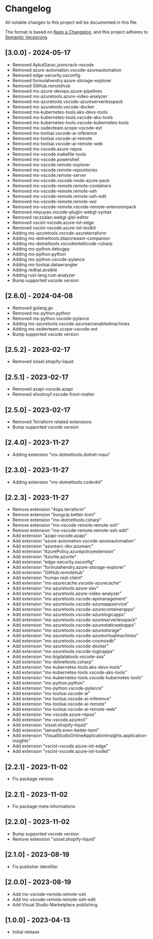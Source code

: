# Changelog

All notable changes to this project will be documented in this file.

The format is based on [Keep a Changelog](https://keepachangelog.com/en/1.0.0/),
and this project adheres to [Semantic Versioning](https://semver.org/spec/v2.0.0.html).
## [3.0.0] - 2024-05-17
- Removed AykutSarac.jsoncrack-vscode
- Removed azure-automation.vscode-azureautomation
- Removed edge-security.osconfig
- Removed formulahendry.azure-storage-explorer
- Removed GitHub.remotehub
- Removed ms-azure-devops.azure-pipelines
- Removed ms-azuretools.azure-video-analyzer
- Removed ms-azuretools.vscode-azureserverlesspack
- Removed ms-azuretools.vscode-docker
- Removed ms-kubernetes-tools.aks-devx-tools
- Removed ms-kubernetes-tools.vscode-aks-tools
- Removed ms-kubernetes-tools.vscode-kubernetes-tools
- Removed ms-ssdevteam.scope-vscode-ext
- Removed ms-toolsai.vscode-ai-inference
- Removed ms-toolsai.vscode-ai-remote
- Removed ms-toolsai.vscode-ai-remote-web
- Removed ms-vscode.azure-repos
- Removed ms-vscode.makefile-tools
- Removed ms-vscode.powershell
- Removed ms-vscode.remote-explorer
- Removed ms-vscode.remote-repositories
- Removed ms-vscode.remote-server
- Removed ms-vscode.vscode-node-azure-pack
- Removed ms-vscode-remote.remote-containers
- Removed ms-vscode-remote.remote-ssh
- Removed ms-vscode-remote.remote-ssh-edit
- Removed ms-vscode-remote.remote-wsl
- Removed ms-vscode-remote.vscode-remote-extensionpack
- Removed nieyuyao.vscode-plugin-webgl-syntax
- Removed raczzalan.webgl-glsl-editor
- Removed vsciot-vscode.azure-iot-edge
- Removed vsciot-vscode.azure-iot-toolkit
- Adding ms-azuretools.vscode-azureterraform
- Adding ms-dotnettools.blazorwasm-companion
- Adding ms-dotnettools.vscodeintellicode-csharp
- Adding ms-python.debugpy
- Adding ms-python.python
- Adding ms-python.vscode-pylance
- Adding ms-toolsai.datawrangler
- Adding redhat.ansible
- Adding rust-lang.rust-analyzer
- Bump supported vscode version

## [2.6.0] - 2024-04-08
- Removed golang.go
- Removed ms-python.python
- Removed ms-python.vscode-pylance
- Adding ms-azuretools.vscode-azurearcenabledmachines
- Adding ms-ssdevteam.scope-vscode-ext
- Bump supported vscode version

## [2.5.2] - 2023-02-17
- Removed sissel.shopify-liquid
  
## [2.5.1] - 2023-02-17
- Removed azapi-vscode.azapi
- Removed eliostruyf.vscode-front-matter

## [2.5.0] - 2023-02-17
- Removed Terraform related extensions
- Bump supported vscode version

## [2.4.0] - 2023-11-27
- Adding extension "ms-dotnettools.dotnet-maui"

## [2.3.0] - 2023-11-27
- Adding extension "ms-dotnettools.csdevkit"

## [2.2.3] - 2023-11-27
- Remove extension "4ops.terraform"
- Remove extension "bungcip.better-toml"
- Remove extension "ms-dotnettools.csharp"
- Remove extension "ms-vscode-remote.remote-ssh"
- Remove extension "ms-vscode-remote.remote-ssh-edit"
- Add extension "azapi-vscode.azapi"
- Add extension "azure-automation.vscode-azureautomation"
- Add extension "azurearc-dev.azurearc"
- Add extension "AzurePolicy.azurepolicyextension"
- Add extension "Azurite.azurite"
- Add extension "edge-security.osconfig"
- Add extension "formulahendry.azure-storage-explorer"
- Add extension "GitHub.remotehub"
- Add extension "humao.rest-client"
- Add extension "ms-azurecache.vscode-azurecache"
- Add extension "ms-azuretools.azure-dev"
- Add extension "ms-azuretools.azure-video-analyzer"
- Add extension "ms-azuretools.vscode-apimanagement"
- Add extension "ms-azuretools.vscode-azureappservice"
- Add extension "ms-azuretools.vscode-azurecontainerapps"
- Add extension "ms-azuretools.vscode-azurelogicapps"
- Add extension "ms-azuretools.vscode-azureserverlesspack"
- Add extension "ms-azuretools.vscode-azurestaticwebapps"
- Add extension "ms-azuretools.vscode-azurestorage"
- Add extension "ms-azuretools.vscode-azurevirtualmachines"
- Add extension "ms-azuretools.vscode-cosmosdb"
- Add extension "ms-azuretools.vscode-docker"
- Add extension "ms-azuretools.vscode-logicapps"
- Add extension "ms-bigdatatools.vscode-asa"
- Add extension "ms-dotnettools.csharp"
- Add extension "ms-kubernetes-tools.aks-devx-tools"
- Add extension "ms-kubernetes-tools.vscode-aks-tools"
- Add extension "ms-kubernetes-tools.vscode-kubernetes-tools"
- Add extension "ms-python.python"
- Add extension "ms-python.vscode-pylance"
- Add extension "ms-toolsai.vscode-ai"
- Add extension "ms-toolsai.vscode-ai-inference"
- Add extension "ms-toolsai.vscode-ai-remote"
- Add extension "ms-toolsai.vscode-ai-remote-web"
- Add extension "ms-vscode.azure-repos"
- Add extension "ms-vscode.azurecli"
- Add extension "sissel.shopify-liquid"
- Add extension "tamasfe.even-better-toml"
- Add extension "VisualStudioOnlineApplicationInsights.application-insights"
- Add extension "vsciot-vscode.azure-iot-edge"
- Add extension "vsciot-vscode.azure-iot-toolkit"

## [2.2.1] - 2023-11-02
- Fix package version

## [2.2.1] - 2023-11-02
- Fix package meta informations

## [2.2.0] - 2023-11-02
- Bump supported vscode version
- Remove extension "sissel.shopify-liquid"

## [2.1.0] - 2023-08-19
- Fix publisher identifier

## [2.0.0] - 2023-08-19

- Add ms-vscode-remote.remote-ssh
- Add ms-vscode-remote.remote-ssh-edit
- Add Visual Studio Marketplace publishing

## [1.0.0] - 2023-04-13

- Initial release
